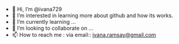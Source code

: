 - 👋 Hi, I’m @ivana729
- 👀 I’m interested in learning more about github and how its works.
- 🌱 I’m currently learning ...
- 💞️ I’m looking to collaborate on ...
- 📫 How to reach me : via email:: ivana.ramsay@gmail.com

<!---
ivana729/ivana729 is a ✨ special ✨ repository because its `README.md` (this file) appears on your GitHub profile.
You can click the Preview link to take a look at your changes.
--->
